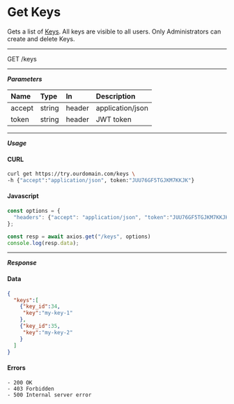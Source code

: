 # Get Keys

Gets a list of [Keys](../server/keys.md?id=Keys). All keys are visible to all users. Only Administrators can create and delete Keys.

---

<span class="method get">GET</span> /keys

---

***Parameters***

| Name        | Type    | In     | Description |
| :---        | :---    | :---   | :--- |
| accept      | string  | header | application/json |
| token       | string  | header | JWT token |

---

***Usage***
<!-- tabs:start -->

#### **CURL**

```bash
curl get https://try.ourdomain.com/keys \
-h {"accept":"application/json", token:"JUU76GF5TGJKM7KKJK"}
```

#### **Javascript**

```javascript
const options = {
  "headers": {"accept": "application/json", "token":"JUU76GF5TGJKM7KKJK"}
};

const resp = await axios.get("/keys", options)
console.log(resp.data);
  ```
<!-- tabs:end -->

---

***Response***
<!-- tabs:start -->
#### **Data**
```json
{
  "keys":[
    {"key_id":34, 
     "key":"my-key-1"
    },
    {"key_id":35, 
     "key":"my-key-2"
    }
  ]
}

```

#### **Errors**

```text
- 200 OK
- 403 Forbidden
- 500 Internal server error
```

<!-- tabs:end -->